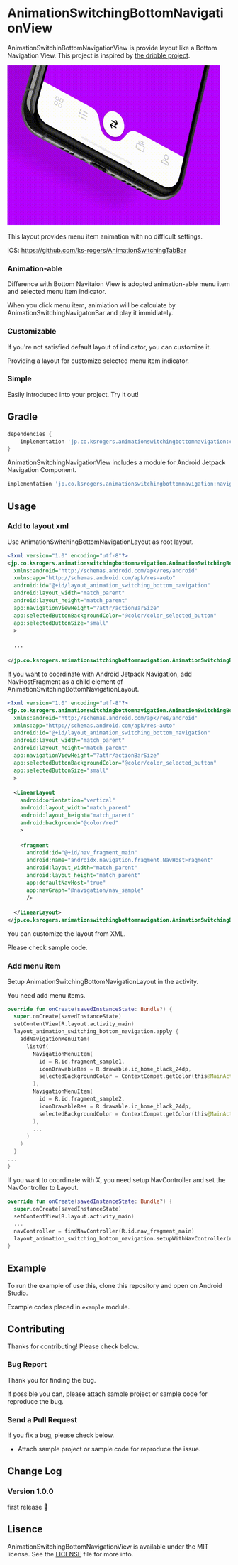 # AnimationSwitchingBottomNavigationView

AnimationSwitchinBottomNavigationView is provide layout like a Bottom Navigation View. This project is inspired by [the dribble project](https://dribbble.com/shots/6044647-Tab-Bar-Animation-nr-3).

![alt text](https://github.com/ks-rogers/Assets/blob/master/AnimationSwitchingTabBar/demo.gif)

This layout provides menu item animation with no difficult settings.

iOS: https://github.com/ks-rogers/AnimationSwitchingTabBar

### Animation-able

Difference with Bottom Navitaion View is adopted animation-able menu item and selected menu item indicator.

When you click menu item, animiation will be calculate by AnimationSwitchingNavigatonBar and play it immidiately.

### Customizable

If you're not satisfied default layout of indicator, you can customize it.

Providing a layout for customize selected menu item indicator.

### Simple

Easily introduced into your project. Try it out!

## Gradle

```groovy
dependencies {
	implementation 'jp.co.ksrogers.animationswitchingbottomnavigation:core:$latest_version'
}
```

AnimationSwitchingNavigationView includes a module for Android Jetpack Navigation Component.

```groovy
implementation 'jp.co.ksrogers.animationswitchingbottomnavigation:navigation-support:$latest_version'
```

## Usage

### Add to layout xml

Use AnimationSwitchingBottomNavigationLayout as root layout.

```xml
<?xml version="1.0" encoding="utf-8"?>
<jp.co.ksrogers.animationswitchingbottomnavigation.AnimationSwitchingBottomNavigationLayout
  xmlns:android="http://schemas.android.com/apk/res/android"
  xmlns:app="http://schemas.android.com/apk/res-auto"
  android:id="@+id/layout_animation_switching_bottom_navigation"
  android:layout_width="match_parent"
  android:layout_height="match_parent"
  app:navigationViewHeight="?attr/actionBarSize"
  app:selectedButtonBackgroundColor="@color/color_selected_button"
  app:selectedButtonSize="small"
  >
  
  ...
  
</jp.co.ksrogers.animationswitchingbottomnavigation.AnimationSwitchingBottomNavigationLayout>
```

If you want to coordinate with Android Jetpack Navigation, add NavHostFragment as a child element of AnimationSwitchingBottomNavigationLayout.

```xml
<?xml version="1.0" encoding="utf-8"?>
<jp.co.ksrogers.animationswitchingbottomnavigation.AnimationSwitchingBottomNavigationLayout
  xmlns:android="http://schemas.android.com/apk/res/android"
  xmlns:app="http://schemas.android.com/apk/res-auto"
  android:id="@+id/layout_animation_switching_bottom_navigation"
  android:layout_width="match_parent"
  android:layout_height="match_parent"
  app:navigationViewHeight="?attr/actionBarSize"
  app:selectedButtonBackgroundColor="@color/color_selected_button"
  app:selectedButtonSize="small"
  >

  <LinearLayout
    android:orientation="vertical"
    android:layout_width="match_parent"
    android:layout_height="match_parent"
    android:background="@color/red"
    >

    <fragment
      android:id="@+id/nav_fragment_main"
      android:name="androidx.navigation.fragment.NavHostFragment"
      android:layout_width="match_parent"
      android:layout_height="match_parent"
      app:defaultNavHost="true"
      app:navGraph="@navigation/nav_sample"
      />

  </LinearLayout>
</jp.co.ksrogers.animationswitchingbottomnavigation.AnimationSwitchingBottomNavigationLayout>
```

You can customize the layout from XML.

Please check sample code.

### Add menu item

Setup AnimationSwitchingBottomNavigationLayout in the activity.

You need add menu items.

```kotlin
override fun onCreate(savedInstanceState: Bundle?) {
  super.onCreate(savedInstanceState)
  setContentView(R.layout.activity_main)
  layout_animation_switching_bottom_navigation.apply {
    addNavigationMenuItem(
      listOf(
        NavigationMenuItem(
          id = R.id.fragment_sample1,
          iconDrawableRes = R.drawable.ic_home_black_24dp,
          selectedBackgroundColor = ContextCompat.getColor(this@MainActivity, R.color.red)
        ),
        NavigationMenuItem(
          id = R.id.fragment_sample2,
          iconDrawableRes = R.drawable.ic_home_black_24dp,
          selectedBackgroundColor = ContextCompat.getColor(this@MainActivity, R.color.blue)
        ),
        ...
      )
    )
  }
...
}
```

If you want to coordinate with X,   you need setup NavController and set the NavController to Layout.

```kotlin
override fun onCreate(savedInstanceState: Bundle?) {
  super.onCreate(savedInstanceState)
  setContentView(R.layout.activity_main)
  ...
  navController = findNavController(R.id.nav_fragment_main)
  layout_animation_switching_bottom_navigation.setupWithNavController(navController)
}
```

## Example

To run the example of use this, clone this repository and open on Android Studio.

Example codes placed in `example` module.

## Contributing

Thanks for contributing! Please check below.

### Bug Report

Thank you for finding the bug.

If possible you can, please attach sample project or sample code for reproduce the bug.

### Send a Pull Request

If you fix a bug, please check below.

- Attach sample project or sample code for reproduce the issue.

## Change Log

### Version 1.0.0

first release :tada:

## Lisence

AnimationSwitchingBottomNavigationView is available under the MIT license. See the [LICENSE](./LICENSE) file for more info.